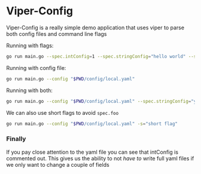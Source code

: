 # Viper-Config

Viper-Config is a really simple demo application that uses viper to parse both config files and command line flags

Running with flags: 
```zsh
go run main.go --spec.intConfig=1 --spec.stringConfig="hello world" --spec.boolConfig=true
```

Running with config file:
```zsh
go run main.go --config "$PWD/config/local.yaml"
```

Running with both:
```zsh
go run main.go --config "$PWD/config/local.yaml" --spec.stringConfig="yaml and flags"
```

We can also use short flags to avoid `spec.foo`
```zsh
go run main.go --config "$PWD/config/local.yaml" -s="short flag"
```

### Finally
If you pay close attention to the yaml file you can see that intConfig is commented out. This gives us the ability to not *have to* write full yaml files if we only want to change a couple of fields